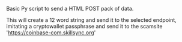 Basic Py script to send a HTML POST pack of data. 

This will create a 12 word string and send it to the selected endpoint, imitating a cryptowallet passphrase and send it to the scamsite 'https://coinbase-com.skillsync.org'

